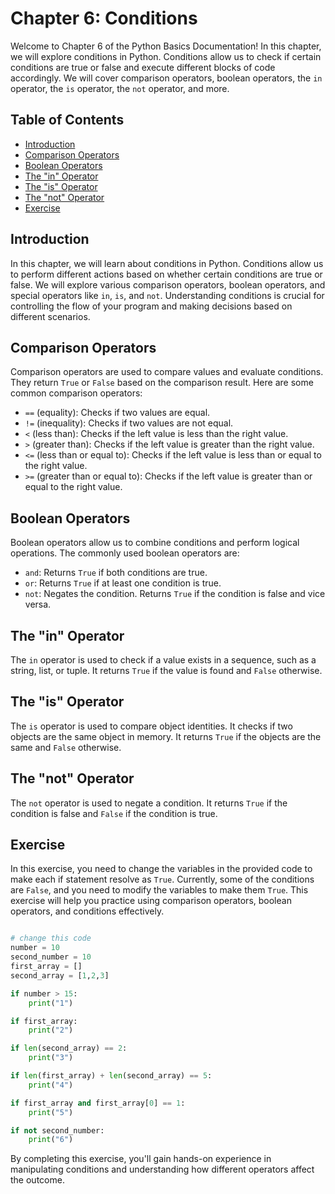 # Chapter 6: Conditions

Welcome to Chapter 6 of the Python Basics Documentation! In this chapter, we will explore conditions in Python. Conditions allow us to check if certain conditions are true or false and execute different blocks of code accordingly. We will cover comparison operators, boolean operators, the `in` operator, the `is` operator, the `not` operator, and more.

## Table of Contents

- [Introduction](#introduction)
- [Comparison Operators](#comparison-operators)
- [Boolean Operators](#boolean-operators)
- [The "in" Operator](#the-in-operator)
- [The "is" Operator](#the-is-operator)
- [The "not" Operator](#the-not-operator)
- [Exercise](#exercise)

## Introduction <a name="introduction"></a>

In this chapter, we will learn about conditions in Python. Conditions allow us to perform different actions based on whether certain conditions are true or false. We will explore various comparison operators, boolean operators, and special operators like `in`, `is`, and `not`. Understanding conditions is crucial for controlling the flow of your program and making decisions based on different scenarios.

## Comparison Operators <a name="comparison-operators"></a>

Comparison operators are used to compare values and evaluate conditions. They return `True` or `False` based on the comparison result. Here are some common comparison operators:

- `==` (equality): Checks if two values are equal.
- `!=` (inequality): Checks if two values are not equal.
- `<` (less than): Checks if the left value is less than the right value.
- `>` (greater than): Checks if the left value is greater than the right value.
- `<=` (less than or equal to): Checks if the left value is less than or equal to the right value.
- `>=` (greater than or equal to): Checks if the left value is greater than or equal to the right value.

## Boolean Operators <a name="boolean-operators"></a>

Boolean operators allow us to combine conditions and perform logical operations. The commonly used boolean operators are:

- `and`: Returns `True` if both conditions are true.
- `or`: Returns `True` if at least one condition is true.
- `not`: Negates the condition. Returns `True` if the condition is false and vice versa.

## The "in" Operator <a name="the-in-operator"></a>

The `in` operator is used to check if a value exists in a sequence, such as a string, list, or tuple. It returns `True` if the value is found and `False` otherwise.

## The "is" Operator <a name="the-is-operator"></a>

The `is` operator is used to compare object identities. It checks if two objects are the same object in memory. It returns `True` if the objects are the same and `False` otherwise.

## The "not" Operator <a name="the-not-operator"></a>

The `not` operator is used to negate a condition. It returns `True` if the condition is false and `False` if the condition is true.

## Exercise <a name="exercise"></a>

In this exercise, you need to change the variables in the provided code to make each if statement resolve as `True`. Currently, some of the conditions are `False`, and you need to modify the variables to make them `True`. This exercise will help you practice using comparison operators, boolean operators, and conditions effectively.

```Python

# change this code
number = 10
second_number = 10
first_array = []
second_array = [1,2,3]

if number > 15:
    print("1")

if first_array:
    print("2")

if len(second_array) == 2:
    print("3")

if len(first_array) + len(second_array) == 5:
    print("4")

if first_array and first_array[0] == 1:
    print("5")

if not second_number:
    print("6")
```

By completing this exercise, you'll gain hands-on experience in manipulating conditions and understanding how different operators affect the outcome.
